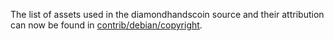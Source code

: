 The list of assets used in the diamondhandscoin source and their attribution can now be found in [contrib/debian/copyright](../contrib/debian/copyright).
